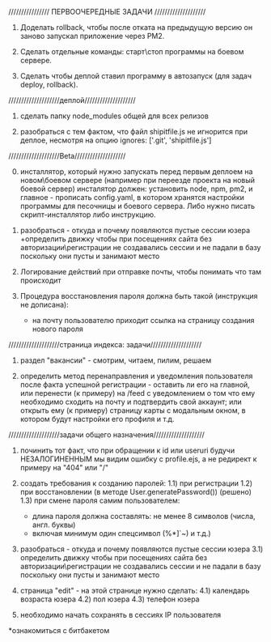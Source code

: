 

//////////////// ПЕРВООЧЕРЕДНЫЕ ЗАДАЧИ ////////////////////

01)  Доделать rollback, чтобы после отката на предыдущую версию он заново запускал приложение через PM2.

03)  Сделать отдельные команды: старт\стоп программы на боевом сервере. 

04) Сделать чтобы деплой ставил программу в автозапуск (для задач deploy, rollback).



////////////////////деплой////////////////////

1) сделать папку node_modules общей для всех релизов

2) разобраться с тем фактом, что файл shipitfile.js не игнорится при деплое, 
несмотря на опцию ignores: ['.git', 'shipitfile.js']




////////////////////Beta////////////////////

00) инсталлятор, который нужно запускать перед первым деплоем на новом\боевом сервере
    (например при переезде проекта на новый боевой сервер)
    инсталятор должен: установить node, npm, pm2, и главное - прописать config.yaml,
    в котором хранятся настройки программы для песочницы и боевого сервера.
    Либо нужно писать скрипт-инсталлятор либо инструкцию.

01) разобраться - откуда и почему появляются пустые сессии юзера
    +определить движку чтобы при посещениях сайта без авторизации\регистрации не
    создавались сессии и не падали в базу поскольку они пусты и занимают место

1)  Логирование действий при отправке почты, чтобы понимать что там происходит

2)  Процедура восстановления пароля должна быть такой (инструкция не дописана):
    - на почту пользователю приходит ссылка на страницу создания нового пароля



////////////////////страница индекса: задачи////////////////////

1) раздел "вакансии" - смотрим, читаем, пилим, решаем

2) определить метод перенаправления и уведомления пользователя после факта
    успешной регистрации - оставить ли его на главной, или перенести (к примеру)
    на /feed с уведомлением о том что ему необходимо сходить на почту и подтвердить
    свой аккаунт;
    или открыть ему (к примеру) страницу карты с модальным окном, в котором будут
    настройки его профиля и т.д.



////////////////////задачи общего назначения////////////////////
     
01)  починить тот факт, что при обращении к id или useruri будучи НЕЗАЛОГИНЕННЫМ
     мы видим ошибку c profile.ejs, а не редирект к примеру на "404" или "/"

1)   создать требования к созданию паролей:
     1.1) при регистрации
     1.2) при восстановлении (в методе User.generatePassword()) (решено)
     1.3) при смене пароля самим пользователем:
    
     - длина пароля должна составлять: не менее 8 символов (числа, англ. буквы)
     - включая минимум один спецсимвол (%*]`~) и т.д.)

3)   разобраться - откуда и почему появляются пустые сессии юзера
3.1) определить движку чтобы при посещениях сайта без авторизации\регистрации не
     создавались сессии и не падали в базу поскольку они пусты и занимают место
    
4)   страница "edit" - на этой странице нужно сделать:
4.1) календарь возраста юзера
4.2) пол юзера
4.3) телефон юзера

5) необходимо начать сохранять в сессиях IP пользователя
    

*ознакомиться с битбакетом
